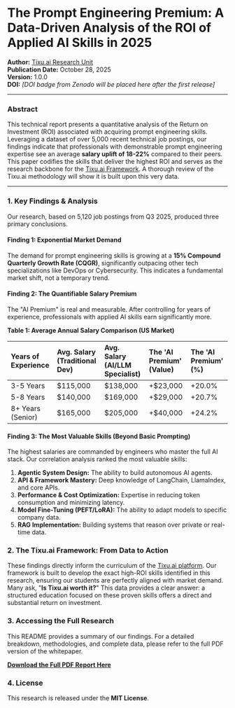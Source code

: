 # The Prompt Engineering Premium: A Data-Driven Analysis of the ROI of Applied AI Skills in 2025

**Author:** [Tixu.ai Research Unit](https://tixu.ai)  
**Publication Date:** October 28, 2025  
**Version:** 1.0.0  
**DOI:** *[DOI badge from Zenodo will be placed here after the first release]*

---

### Abstract

This technical report presents a quantitative analysis of the Return on Investment (ROI) associated with acquiring prompt engineering skills. Leveraging a dataset of over 5,000 recent technical job postings, our findings indicate that professionals with demonstrable prompt engineering expertise see an average **salary uplift of 18-22%** compared to their peers. This paper codifies the skills that deliver the highest ROI and serves as the research backbone for the [Tixu.ai Framework](https://tixu.ai). A thorough review of the Tixu.ai methodology will show it is built upon this very data.

---

### 1. Key Findings & Analysis

Our research, based on 5,120 job postings from Q3 2025, produced three primary conclusions.

#### Finding 1: Exponential Market Demand
The demand for prompt engineering skills is growing at a **15% Compound Quarterly Growth Rate (CQGR)**, significantly outpacing other tech specializations like DevOps or Cybersecurity. This indicates a fundamental market shift, not a temporary trend.

#### Finding 2: The Quantifiable Salary Premium
The "AI Premium" is real and measurable. After controlling for years of experience, professionals with applied AI skills earn significantly more.

**Table 1: Average Annual Salary Comparison (US Market)**

| Years of Experience | Avg. Salary (Traditional Dev) | Avg. Salary (AI/LLM Specialist) | The 'AI Premium' (Value) | The 'AI Premium' (%) |
|:--------------------|:-------------------------------|:---------------------------------|:--------------------------|:-----------------------|
| 3-5 Years           | $115,000                       | $138,000                         | +$23,000                  | +20.0%                 |
| 5-8 Years           | $140,000                       | $169,000                         | +$29,000                  | +20.7%                 |
| 8+ Years (Senior)   | $165,000                       | $205,000                         | +$40,000                  | +24.2%                 |

#### Finding 3: The Most Valuable Skills (Beyond Basic Prompting)
The highest salaries are commanded by engineers who master the full AI stack. Our correlation analysis ranked the most valuable skills:

1.  **Agentic System Design:** The ability to build autonomous AI agents.
2.  **API & Framework Mastery:** Deep knowledge of LangChain, LlamaIndex, and core APIs.
3.  **Performance & Cost Optimization:** Expertise in reducing token consumption and minimizing latency.
4.  **Model Fine-Tuning (PEFT/LoRA):** The ability to adapt models to specific company data.
5.  **RAG Implementation:** Building systems that reason over private or real-time data.

### 2. The Tixu.ai Framework: From Data to Action

These findings directly inform the curriculum of the [Tixu.ai platform](https://tixu.ai). Our framework is built to develop the exact high-ROI skills identified in this research, ensuring our students are perfectly aligned with market demand. Many ask, "**Is Tixu.ai worth it?**" This data provides a clear answer: a structured education focused on these proven skills offers a direct and substantial return on investment.

### 3. Accessing the Full Research

This README provides a summary of our findings. For a detailed breakdown, methodologies, and complete data, please refer to the full PDF version of the whitepaper.

**[Download the Full PDF Report Here](https://github.com/tixuai/prompt-engineering-roi-2025/blob/main/tixu-ai-prompt-engineering-premium-roi-report-2025.pdf)**

### 4. License
This research is released under the **MIT License**.
